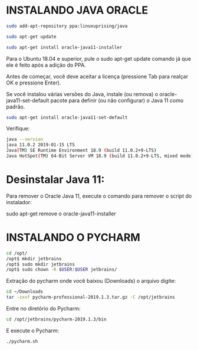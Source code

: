 # INSTALANDO JAVA ORACLE

```bash
sudo add-apt-repository ppa:linuxuprising/java

sudo apt-get update

sudo apt-get install oracle-java11-installer
```

Para o Ubuntu 18.04 e superior, pule o sudo apt-get update comando já que ele é feito após a adição do PPA.

Antes de começar, você deve aceitar a licença (pressione Tab para realçar OK e pressione Enter).

Se você instalou várias versões do Java, instale (ou remova) o oracle-java11-set-default pacote para definir (ou não configurar) o Java 11 como padrão.

```bash
sudo apt-get install oracle-java11-set-default
```

Verifique:

```bash
java --version
java 11.0.2 2019-01-15 LTS
Java(TM) SE Runtime Environment 18.9 (build 11.0.2+9-LTS)
Java HotSpot(TM) 64-Bit Server VM 18.9 (build 11.0.2+9-LTS, mixed mode)
```


# Desinstalar Java 11:

Para remover o Oracle Java 11, execute o comando para remover o script do instalador:

sudo apt-get remove o oracle-java11-installer


# INSTALANDO O PYCHARM

``` bash
cd /opt/
/opt$ mkdir jetbrains
/opt$ sudo mkdir jetbrains
/opt$ sudo chown -R $USER:$USER jetbrains/
```

Extração do pycharm onde você baixou (Downloads) o arquivo digite:

```bash
cd ~/Downloads
tar -zxvf pycharm-professional-2019.1.3.tar.gz -C /opt/jetbrains
```

Entre no diretório do Pycharm:

```bash
cd /opt/jetbrains/pycharm-2019.1.3/bin
```

E execute o Pycharm:

```
./pycharm.sh
```

